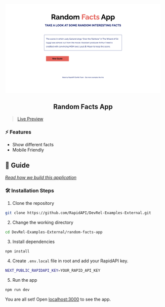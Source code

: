 ![cover](assets/cover.png)

<div align="center">
	<h2>Random Facts App</h2>
</div>

> [Live Preview](https://rapidapi-example-random-facts-app.vercel.app/)

### ⚡️ Features

- Show different facts
- Mobile Friendly

## 📖 Guide

[*Read how we build this application*](https://rapidapi.com/guides/build-random-facts-app)

### 🛠️ Installation Steps

1. Clone the repository

```bash
git clone https://github.com/RapidAPI/DevRel-Examples-External.git
```

2. Change the working directory

```bash
cd DevRel-Examples-External/random-facts-app
```

3. Install dependencies

```bash
npm install
```

4. Create `.env.local` file in root and add your RapidAPI key.

```bash
NEXT_PUBLIC_RAPIDAPI_KEY=YOUR_RAPID_API_KEY
```

5. Run the app

```bash
npm run dev
```

You are all set! Open [localhost:3000](http://localhost:3000/) to see the app.
